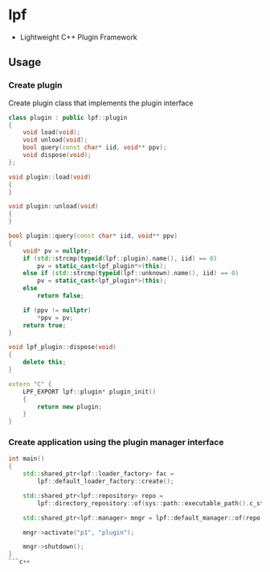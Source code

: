 # lpf
 - Lightweight C++ Plugin Framework

## Usage

### Create plugin

Create plugin class that implements the plugin interface

```c++
class plugin : public lpf::plugin
{
	void load(void);
	void unload(void);
	bool query(const char* iid, void** ppv);
	void dispose(void);
};

void plugin::load(void)
{
}

void plugin::unload(void)
{
}

bool plugin::query(const char* iid, void** ppv)
{
	void* pv = nullptr;
	if (std::strcmp(typeid(lpf::plugin).name(), iid) == 0)
		pv = static_cast<lpf_plugin*>(this);
	else if (std::strcmp(typeid(lpf::unknown).name(), iid) == 0)
		pv = static_cast<lpf_plugin*>(this);
	else
		return false;

	if (ppv != nullptr)
		*ppv = pv;
	return true;
}

void lpf_plugin::dispose(void)
{
	delete this;
}

extern "C" {
	LPF_EXPORT lpf::plugin* plugin_init()
	{
		return new plugin;
	}
}
```

### Create application using the plugin manager interface

```c++
int main()
{
	std::shared_ptr<lpf::loader_factory> fac =
		lpf::default_loader_factory::create();

	std::shared_ptr<lpf::repository> repo =
		lpf::directory_repository::of(sys::path::executable_path().c_str());

	std::shared_ptr<lpf::manager> mngr = lpf::default_manager::of(repo, fac);

	mngr->activate("p1", "plugin");

	mngr->shutdown();
}
```c++